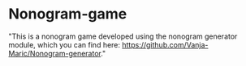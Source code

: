 # Nonogram-game
"This is a nonogram game developed using the nonogram generator module, which you can find here: https://github.com/Vanja-Maric/Nonogram-generator."

